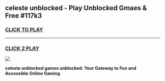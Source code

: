 
## celeste unblocked - Play Unblocked Gmaes & Free #117k3
<h3>
<a href="https://news.freeplayer.one?title=celeste_unblocked&ref=24F">CLICK TO PLAY</a></h3>
<hr>

<h3>
<a href="https://news.freeplayer.one?title=celeste_unblocked&ref=24F">CLICK 2 PLAY</a>
  
</h3>

<a href="https://news.freeplayer.one?title=celeste_unblocked&ref=24F/"><img src="https://clearcache.store/games.png"></a>


**celeste unblocked games unblocked: Your Gateway to Fun and Accessible Online Gaming**
